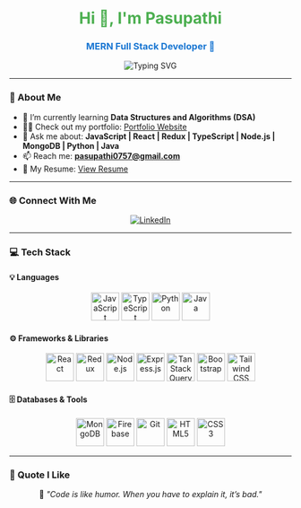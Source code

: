 <h1 align="center" style="color: #4CAF50; font-weight: bold;">Hi 👋, I'm Pasupathi</h1>
<h3 align="center" style="color: #1976D2; font-weight: bold;">MERN Full Stack Developer 🚀</h3>

<p align="center">
  <img src="https://readme-typing-svg.herokuapp.com?color=36BCF7&size=24&center=true&vCenter=true&lines=Full+Stack+Developer;Problem+Solver;Lifelong+Learner;Open+to+Opportunities" alt="Typing SVG" />
</p>

---

### 🌟 About Me
- 🌱 I’m currently learning **Data Structures and Algorithms (DSA)**  
- 👨‍💻 Check out my portfolio: [Portfolio Website](https://pasupathi07777-portfolio.netlify.app/)  
- 💬 Ask me about: **JavaScript | React | Redux | TypeScript | Node.js | MongoDB | Python | Java**  
- 📫 Reach me: **pasupathi0757@gmail.com**  
- 📄 My Resume: [View Resume](https://pasupathi07777-portfolio.netlify.app/resume)  

---

### 🌐 Connect With Me
<p align="center">
  <a href="https://linkedin.com/in/pasupathi07777" target="_blank">
    <img src="https://img.shields.io/badge/-LinkedIn-0077B5?style=for-the-badge&logo=linkedin&logoColor=white" alt="LinkedIn">
  </a>
</p>

---

### 💻 Tech Stack

#### 💡 Languages
<p align="center">
  <img src="https://cdn.jsdelivr.net/gh/devicons/devicon/icons/javascript/javascript-original.svg" width="50" height="50" alt="JavaScript"/>
  <img src="https://cdn.jsdelivr.net/gh/devicons/devicon/icons/typescript/typescript-original.svg" width="50" height="50" alt="TypeScript"/>
  <img src="https://cdn.jsdelivr.net/gh/devicons/devicon/icons/python/python-original.svg" width="50" height="50" alt="Python"/>
  <img src="https://cdn.jsdelivr.net/gh/devicons/devicon/icons/java/java-original.svg" width="50" height="50" alt="Java"/>
</p>

#### ⚙️ Frameworks & Libraries
<p align="center">
  <img src="https://cdn.jsdelivr.net/gh/devicons/devicon/icons/react/react-original.svg" width="50" height="50" alt="React"/>
  <img src="https://cdn.jsdelivr.net/gh/devicons/devicon/icons/redux/redux-original.svg" width="50" height="50" alt="Redux"/>
  <img src="https://cdn.jsdelivr.net/gh/devicons/devicon/icons/nodejs/nodejs-original.svg" width="50" height="50" alt="Node.js"/>
<img src="https://cdn.jsdelivr.net/gh/simple-icons/simple-icons/icons/express.svg" width="50" height="50" alt="Express.js" />
  <img src="https://avatars.githubusercontent.com/u/72518640?s=200&v=4" width="50" height="50" alt="TanStack Query"/>
  <img src="https://cdn.jsdelivr.net/gh/devicons/devicon/icons/bootstrap/bootstrap-original.svg" width="50" height="50" alt="Bootstrap"/>
  <img src="https://www.vectorlogo.zone/logos/tailwindcss/tailwindcss-icon.svg" width="50" height="50" alt="Tailwind CSS"/>
</p>

#### 🗄️ Databases & Tools
<p align="center">
  <img src="https://cdn.jsdelivr.net/gh/devicons/devicon/icons/mongodb/mongodb-original.svg" width="50" height="50" alt="MongoDB"/>
  <img src="https://www.vectorlogo.zone/logos/firebase/firebase-icon.svg" width="50" height="50" alt="Firebase"/>
  <img src="https://cdn.jsdelivr.net/gh/devicons/devicon/icons/git/git-original.svg" width="50" height="50" alt="Git"/>
  <img src="https://cdn.jsdelivr.net/gh/devicons/devicon/icons/html5/html5-original.svg" width="50" height="50" alt="HTML5"/>
  <img src="https://cdn.jsdelivr.net/gh/devicons/devicon/icons/css3/css3-original.svg" width="50" height="50" alt="CSS3"/>
</p>

---

### 💬 Quote I Like
<p align="center">
  🚀 <em>"Code is like humor. When you have to explain it, it’s bad."</em>
</p>

